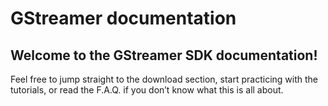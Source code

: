 # GStreamer documentation

## Welcome to the GStreamer SDK documentation!

Feel free to jump straight to the download section, start practicing
with the tutorials, or read the F.A.Q. if you don’t know what this is
all about.
